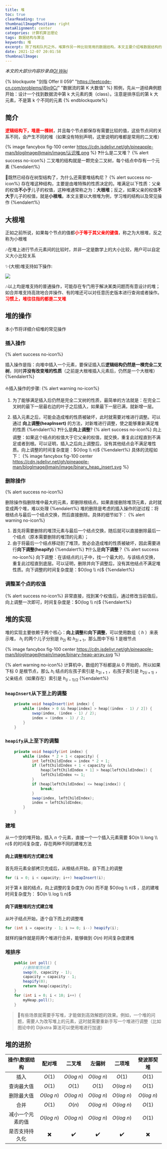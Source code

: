 ```yaml
---
title: 堆
toc: true
clearReading: true
thumbnailImagePosition: right
metaAlignment: center
categories: 计算机算法理论
tags: 数据结构与算法
keywords: 堆
excerpt: 除了栈和队列之外，堆算作另一种比较常用的数据结构，本文主要介绍堆数据结构的相关操作
date: 2021-12-07 20:01:58
thumbnailImage:
---
```

<!-- toc -->

*本文的大部分内容抄录自[OI Wiki](https://oi-wiki.org/ds/binary-heap/)*

{% blockquote "剑指 Offer II 059" "https://leetcode-cn.com/problems/jBjn9C/" "数据流的第 K 大数值" %}
照例，先从一道经典例题开始：设计一个找到数据流中第 k 大元素的类（class）。注意是排序后的第 k 大元素，不是第 k 个不同的元素
{% endblockquote%}
## 简介

<font style="color:red;font-weight:bold">逻辑结构下，堆是一棵树</font>，并且每个节点都保存有需要比较的值，这些节点间的关系不同，会产生不同的堆（如果没有特别声明，这里说明的堆都是常用的二叉堆）

{% image fancybox fig-100  center  https://cdn.jsdelivr.net/gh/pineapple-man/blogImage@main/image/认识堆.png %}
:question:什么是二叉堆？
{% alert success no-icon%}
二叉堆的结构就是一颗完全二叉树，每个结点中存有一个元素
{%endalert%}

:book:既然已经存在树型结构了，为什么还需要堆结构尼？
{% alert success no-icon%}
存在堆这种结构，主要是由堆特殊的性质决定的。堆满足以下性质：父亲的权值**不小于**儿子的权值，这种堆通常称之为：**大根堆**；反之，如果父亲的权值**不大于**儿子的权值，就是**小根堆**。本文主要以大根堆为例，学习堆的结构以及常见操作
{%endalert%}

## 大根堆

正如之前所说，如果每个节点的值都<font style="color:red;font-weight:bold">小于等于其父亲的键值</font>，称之为大根堆，反之称为小根堆

:notes:在堆上进行节点元素间的比较时，并非一定是数学上的大小比较，用户可以自定义大小比较关系

:sparkles:(大根)堆支持如下操作:

![](https://cdn.jsdelivr.net/gh/pineapple-man/blogImage@main/image/堆的操作.png)

:notes:以上均是堆支持的普通操作，可能存在专门用于解决某类问题而有意设计的堆；如合并堆支持高效地合并操作、有的堆还可以对任意历史版本进行查询或者操作。<font style="color:red;font-weight:bold">习惯上，堆往往指的都是二叉堆</font>

## 堆的操作
本小节将详细介绍堆的常见操作
### 插入操作
{% alert success no-icon%}

插入操作是指：向堆中插入一个元素，要保证插入后**逻辑结构仍然是一棵完全二叉树**，同时**并没有改变堆的性质**（之前是大根堆插入元素后，仍然是一个大根堆）
{%endalert%}

:sailboat:插入操作的步骤:
{% alert warning no-icon%}
1. 为了能够满足插入后仍然是完全二叉树的性质，最简单的方法就是：在完全二叉树的最下一层最右边的叶子之后插入，如果最下一层已满，就新增一层。

2. 插入元素之后，可能会造成堆的性质被破坏，此时就需要对堆进行调整。可以通过 **向上调整(heapInsert)** 的方法，对新堆进行调整，使之能够重新满足堆的性质
{%endalert%}
:question:什么是**向上调整**?
{% alert success no-icon%}
向上调整：如果这个结点的权值大于它父亲的权值，就交换，重复此过程直到不满足或者到根。可以证明，插入之后向上调整后，没有其他结点会不满足堆性质。向上调整的时间复杂度是：$O(log \\ n)$
{%endalert%}
具体的流程如下：
{% image fancybox fig-100  center https://cdn.jsdelivr.net/gh/pineapple-man/blogImage@main/image/binary_heap_insert.svg %}

### 删除操作
{% alert success no-icon%}

删除操作指删除堆中最大的元素，即删除根结点。如果直接删除堆顶元素，此时就变成两个堆，难以处理
{%endalert%}
堆的删除是考虑的插入操作的逆过程：将根结点与最后一个结点交换，然后直接删除。具体的细节如下：
{% alert warning no-icon%}
1. 首先将需要删除的堆顶元素与最后一个结点交换，随后就可以直接删除最后一个结点（原本需要删除的堆顶的元素）；
2. 由于将最后一个结点移动到了堆顶，势必会造成堆的性质被破坏，因此需要进行**向下调整(heapify)**
{%endalert%}
:question:什么是**向下调整**？
{% alert success no-icon%}
向下调整：在该结点的儿子中，找一个最大的，与该结点交换，重复此过程直到底层。可以证明，删除并向下调整后，没有其他结点不满足堆性质。向下调整的时间复杂度是：$O(log \\ n)$
{%endalert%}

### 调整某个点的权值
{% alert success no-icon%}
非常直接，找到某个权值后，通过修改当前值后，向上调整一次即可，时间复杂度是：$O(log \\ n)$
{%endalert%}

## 堆的实现

堆的实现主要依赖于两个核心：**向上调整**和**向下调整**，可以使用数组（ $h$ ）来表示堆， $h_i$ 的两个儿子分别是 $h_{2i}$ 和 $h_{2i+1}$，那么图中下标 $1$ 是根节点

{% image fancybox fig-100  center https://cdn.jsdelivr.net/gh/pineapple-man/blogImage@main/image/binary-heap-array.svg %}

{% alert warning no-icon%}
计算机中，数组的下标都是从 $0$ 开始的，所以如果下标 $0$ 是根节点，那么 $h_i$ 结点的左孩子索引是 $h_{2i+1}$ ，右孩子索引是 $h_{2(i+1)}$ ，父亲结点（如果存在）索引是 $h_{(i-1)/2}$
{%endalert%}

### `heapInsert`从下至上的调整

```java
	private void heapInsert(int index) {
		while (index > 0 && heap[index] > heap[(index - 1) / 2]) {
			swap(index, (index - 1) / 2);
			index = (index - 1) / 2;
		}
	}
```
### `heapify`从上至下的调整
```java
	private void heapify(int index) {
		while (index * 2 + 1 < capacity) {
			int leftChildIndex = index * 2 + 1;
			if (leftChildIndex + 1 < capacity && 
                heap[leftChildIndex + 1] > heap[leftChildIndex]) {
				leftChildIndex += 1;
			}
			if (heap[leftChildIndex] <= heap[index]) {
				break;
			}
			swap(index, leftChildIndex);
			index = leftChildIndex;
		}
	}
```
### 建堆
从一个空的堆开始，插入 $n$ 个元素，直接一个一个插入元素需要 $O(n \\ long \\ n)$ 的时间复杂度，存在两种不同的建堆方法
#### 向上调整堆的方式建立堆
首先将元素全部拷贝完成后，从根结点开始，自下而上的调整
```java
for (i = 0; i < capacity; i++) heapInsert(i);
```
对于第 $k$ 层的结点，向上调整的复杂度为 $O(k)$ 而不是 $O(log \\ n)$ ，总的建堆时间复杂度为： $O(n \\ log \\ n)$
#### 向下调整堆的方式建立堆
从叶子结点开始，逐个自下而上的调整堆
```java
for (int i = capacity - 1; i >= 0; i--) heapify(i);
```
就样的操作就是将两个堆进行合并，能够做到 $O(n)$ 时间复杂度建堆
### 堆排序
```java
	public int poll() {
        //删除堆顶元素
		swap(0, capacity - 1);
		capacity = capacity - 1;
		heapify(0);
		return heap[capacity];
	}
    for (int i = 0; i < 10; i++) {
		myHeap.poll();
	}
```

> :notebook:有些场景就需要手写堆，才能做到高效解题的效果。例如，一个堆的问题，需要人为改写堆上的元素，这时就需要重新手写一个堆进行调整（比如图论中的 Dijkstra 算法可以使用堆进行加速）

## 堆的进阶

|  操作\数据结构   |          配对堆          |       二叉堆       |       左偏树       |       二项堆       |        斐波那契堆        |
| :--------------: | :----------------------: | :----------------: | :----------------: | :----------------: | :----------------------: |
|       插入       |          $O(1)$          |    $O(log \ n)$    |    $O(log \ n)$    |       $O(1)$       |          $O(1)$          |
|    查询最大值    |          $O(1)$          |       $O(1)$       |       $O(1)$       |    $O(log \ n)$    |          $O(1)$          |
|    删除最大值    |       $O(log \ n)$       |    $O(log \ n)$    |    $O(log \ n)$    |    $O(log \ n)$    |       $O(log \ n)$       |
|       合并       |          $O(1)$          |       $O(n)$       |    $O(log \ n)$    |    $O(log \ n)$    |          $O(1)$          |
| 减小一个元素的值 |       $O(log \ n)$       |    $O(log \ n)$    |    $O(log \ n)$    |    $O(log \ n)$    |          $O(1)$          |
|  是否支持持久化  | :heavy_multiplication_x: | :heavy_check_mark: | :heavy_check_mark: | :heavy_check_mark: | :heavy_multiplication_x: |
